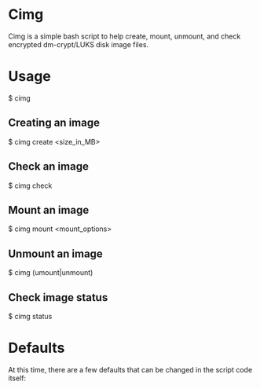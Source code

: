 # Cimg

Cimg is a simple bash script to help create, mount, unmount, and check encrypted dm-crypt/LUKS disk image files.

# Usage

$ cimg <command> <args>

## Creating an image

$ cimg create <filename> <size_in_MB>

## Check an image

$ cimg check <filename>

## Mount an image

$ cimg mount <filename> <mount_options>

## Unmount an image

$ cimg (umount|unmount) <filename>

## Check image status

$ cimg status <filename>

# Defaults

At this time, there are a few defaults that can be changed in the script code itself:

